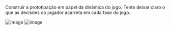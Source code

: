 Construir a prototipação em papel da dinâmica do jogo. Tente deixar claro o que as
decisões do jogador acarreta em cada fase do jogo.


![image](https://github.com/user-attachments/assets/4da69895-990f-493e-81dd-980d8b31b2dc)
![image](https://github.com/user-attachments/assets/d4cab6e5-6f06-4bd7-b829-8dabc900712b)
